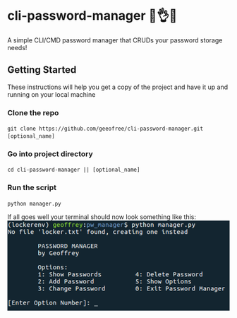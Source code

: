 # cli-password-manager :100::ok_hand::sweat_drops:  

A simple CLI/CMD password manager that CRUDs your password storage needs!  

## Getting Started  
These instructions will help you get a copy of the project and have it up and running on your local machine  

### Clone the repo  
`git clone https://github.com/geeofree/cli-password-manager.git [optional_name]`  

### Go into project directory  
`cd cli-password-manager || [optional_name]`  

### Run the script  
`python manager.py`  

If all goes well your terminal should now look something like this:  
![working example](/README/sample.png)
